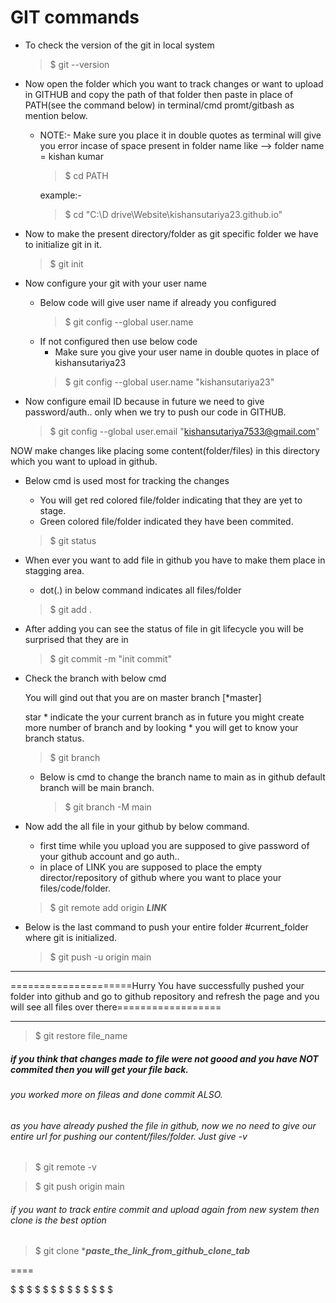 # GIT commands

- To check the version of the git in local system

    >    $ git --version

- Now open the folder which you want to track changes or want to upload in GITHUB and copy the path of that folder then paste in place of PATH(see the command below) in terminal/cmd promt/gitbash as mention below.

    - NOTE:- Make sure you place it in double quotes as terminal will give you error incase of space present in folder name like --> folder name = kishan kumar 
    
        >$ cd PATH 

        example:- 

        > $ cd "C:\D drive\Website\kishansutariya23.github.io"

- Now to make the present directory/folder as git specific folder we have to initialize git in it.

    > $ git init

- Now configure your git with your user name 
     - Below code will give user name if already you configured 
        > $ git config --global user.name  
    - If not configured then use below code  
         - Make sure you give your user name in double quotes in place of kishansutariya23  
        > $ git config --global user.name "kishansutariya23"  

- Now configure email ID because in future we need to give password/auth.. only  when we try to push our code in GITHUB.  
 
    >$ git config --global user.email "kishansutariya7533@gmail.com" 

 
NOW make changes like placing some content(folder/files) in this directory which you want to upload in github.

- Below cmd is used most for tracking the changes 
    - You will get red colored file/folder indicating that they are yet to stage.
    - Green colored file/folder indicated they have been commited.
    >$ git status
- When ever you want to add file in github you have to make them place in stagging area.

    - dot(.) in below command indicates all files/folder  
    >$ git add .
- After adding you can see the status of file in git lifecycle you will be surprised that they are in 
    >$ git commit -m "init commit"

- Check the branch with below cmd
    
    You will gind out that you are on master branch [*master] 
    
    star * indicate the your current branch as in future you might create more number of branch and by looking * you will get to know your branch status.  
    >$ git branch    
    - Below is cmd to change the branch name to main as in github default branch will be main branch.
        >$ git branch -M main   

- Now add the all file in your github by below command.
    - first time while you upload you are supposed to give password of your github account and go auth..
    - in place of LINK you are supposed to place the empty director/repository of github where you want to place your files/code/folder.

   >$ git remote add origin ***LINK***
- Below is the last command to push your entire folder #current_folder where git is initialized.
  >$ git push -u origin main
 --------------

 
=====================Hurry You have successfully pushed your folder into github and go to github repository and refresh the page and you will see all files over there==================


----------

>$ git restore file_name   
##### if you think that changes made to file were not goood and you have NOT commited then you will get your file back.

###### you worked more on fileas and done commit ALSO.
###### as you have already pushed the file in github, now we no need to give our entire url for pushing our content/files/folder. Just give -v  

>$ git remote -v 

>$ git push origin main


###### if you want to track entire commit and upload again from new system then clone is the best option

>$ git clone ****paste_the_link_from_github_clone_tab***

====


$
$
$
$
$
$
$
$
$
$
$
$
$
